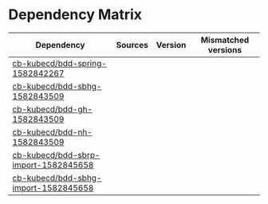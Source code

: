 # Dependency Matrix

Dependency | Sources | Version | Mismatched versions
---------- | ------- | ------- | -------------------
[cb-kubecd/bdd-spring-1582842267](https://github.com/cb-kubecd/bdd-spring-1582842267.git) |  | []() | 
[cb-kubecd/bdd-sbhg-1582843509](https://github.com/cb-kubecd/bdd-sbhg-1582843509.git) |  | []() | 
[cb-kubecd/bdd-gh-1582843509](https://github.com/cb-kubecd/bdd-gh-1582843509.git) |  | []() | 
[cb-kubecd/bdd-nh-1582843509](https://github.com/cb-kubecd/bdd-nh-1582843509.git) |  | []() | 
[cb-kubecd/bdd-sbrp-import-1582845658](https://github.com/cb-kubecd/bdd-sbrp-import-1582845658.git) |  | []() | 
[cb-kubecd/bdd-sbhg-import-1582845658](https://github.com/cb-kubecd/bdd-sbhg-import-1582845658.git) |  | []() | 

